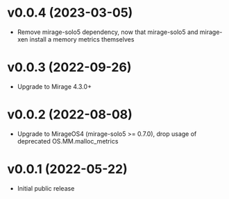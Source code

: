 # v0.0.4 (2023-03-05)

* Remove mirage-solo5 dependency, now that mirage-solo5 and mirage-xen install
  a memory metrics themselves

# v0.0.3 (2022-09-26)

* Upgrade to Mirage 4.3.0+

# v0.0.2 (2022-08-08)

* Upgrade to MirageOS4 (mirage-solo5 >= 0.7.0), drop usage of deprecated
  OS.MM.malloc_metrics

# v0.0.1 (2022-05-22)

* Initial public release
